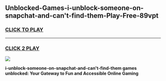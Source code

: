 
## Unblocked-Games-i-unblock-someone-on-snapchat-and-can't-find-them-Play-Free-89vpt
<h3>
<a href="https://premium76.site?title=i-unblock-someone-on-snapchat-and-can't-find-them&ref=12A">CLICK TO PLAY</a></h3>
<hr>

<h3>
<a href="https://premium76.site?title=i-unblock-someone-on-snapchat-and-can't-find-them&ref=12A">CLICK 2 PLAY</a>
  
</h3>

<a href="https://premium76.site?title=i-unblock-someone-on-snapchat-and-can't-find-them&ref=12A"><img src="https://clearcache.store/games.png"></a>


**i-unblock-someone-on-snapchat-and-can't-find-them games unblocked: Your Gateway to Fun and Accessible Online Gaming**
